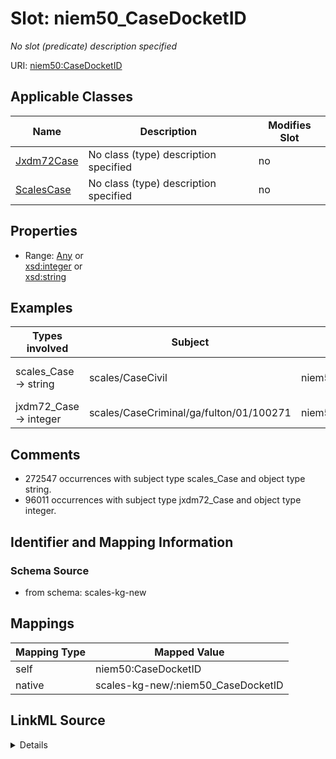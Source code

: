 

# Slot: niem50_CaseDocketID


_No slot (predicate) description specified_





URI: [niem50:CaseDocketID](http://release.niem.gov/niem/niem-core/5.0/CaseDocketID)



<!-- no inheritance hierarchy -->





## Applicable Classes

| Name | Description | Modifies Slot |
| --- | --- | --- |
| [Jxdm72Case](../classes/Jxdm72Case.md) | No class (type) description specified |  no  |
| [ScalesCase](../classes/ScalesCase.md) | No class (type) description specified |  no  |







## Properties

* Range: [Any](../classes/Any.md)&nbsp;or&nbsp;<br />[xsd:integer](xsd:integer)&nbsp;or&nbsp;<br />[xsd:string](xsd:string)






## Examples

| Types involved | Subject | Predicate | Object |
| --- | --- | --- | --- |
| scales_Case → string | scales/CaseCivil | niem50:CaseDocketID | 0:15-cv-04235 |
| jxdm72_Case → integer | scales/CaseCriminal/ga/fulton/01/100271 | niem50:CaseDocketID | 100271 |


## Comments

* 272547 occurrences with subject type scales_Case and object type string.
* 96011 occurrences with subject type jxdm72_Case and object type integer.

## Identifier and Mapping Information







### Schema Source


* from schema: scales-kg-new




## Mappings

| Mapping Type | Mapped Value |
| ---  | ---  |
| self | niem50:CaseDocketID |
| native | scales-kg-new/:niem50_CaseDocketID |




## LinkML Source

<details>
```yaml
name: niem50_CaseDocketID
description: No slot (predicate) description specified
comments:
- 272547 occurrences with subject type scales_Case and object type string.
- 96011 occurrences with subject type jxdm72_Case and object type integer.
examples:
- description: scales_Case → string
  object:
    example_object: 0:15-cv-04235
    example_object_type: string
    example_predicate: niem50:CaseDocketID
    example_subject: scales/CaseCivil
    example_subject_type: scales_Case
- description: jxdm72_Case → integer
  object:
    example_object: '100271'
    example_object_type: integer
    example_predicate: niem50:CaseDocketID
    example_subject: scales/CaseCriminal/ga/fulton/01/100271
    example_subject_type: jxdm72_Case
from_schema: scales-kg-new
rank: 1000
slot_uri: niem50:CaseDocketID
alias: niem50_CaseDocketID
domain_of:
- jxdm72_Case
- scales_Case
range: Any
any_of:
- range: integer
- range: string

```
</details>